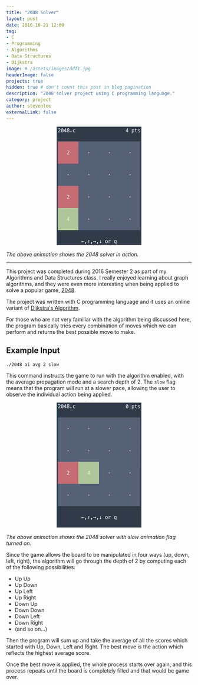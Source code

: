 ```yaml
---
title: "2048 Solver"
layout: post
date: 2016-10-21 12:00
tag:
- C
- Programming
- Algorithms
- Data Structures
- Dijkstra
image: # /assets/images/ddf1.jpg
headerImage: false
projects: true
hidden: true # don't count this post in blog pagination
description: "2048 solver project using C programming language."
category: project
author: stevenlee
externalLink: false
---
```


<div style="text-align:center"><img src ="/assets/gifs/2048-fast.gif" /></div>

*The above animation shows the 2048 solver in action.*

---


This project was completed during 2016 Semester 2 as part of my Algorithms and Data Structures class. I really enjoyed learning about graph algorithms, and they were even more interesting when being applied to solve a popular game, [2048](https://gabrielecirulli.github.io/2048/).


The project was written with C programming language and it uses an online variant of [Dijkstra's Algorithm](https://en.wikipedia.org/wiki/Dijkstra%27s_algorithm).

For those who are not very familiar with the algorithm being discussed here, the program basically tries every combination of moves which we can perform and returns the best possible move to make.

## Example Input
```
./2048 ai avg 2 slow
```

This command instructs the game to run with the algorithm enabled, with the average propagation mode and a search depth of 2. The `slow` flag means that the program will run at a slower pace, allowing the user to observe the individual action being applied.

<div style="text-align:center"><img src ="/assets/gifs/2048-slow.gif" /></div>

*The above animation shows the 2048 solver with slow animation flag turned on.*

Since the game allows the board to be manipulated in four ways (up, down, left, right), the algorithm will go through the depth of 2 by computing each of the following possibilities:

* Up Up
* Up Down
* Up Left
* Up Right
* Down Up
* Down Down
* Down Left
* Down Right
* (and so on...)

Then the program will sum up and take the average of all the scores which started with Up, Down, Left and Right. The best move is the action which reflects the highest average score.

Once the best move is applied, the whole process starts over again, and this process repeats until the board is completely filled and that would be game over.
